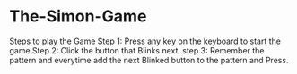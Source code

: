 # The-Simon-Game
Steps to play the Game
Step 1: Press any key on the keyboard to start the game
Step 2: Click the button that Blinks next.
step 3: Remember the pattern and everytime add the next Blinked button to the pattern and Press.
